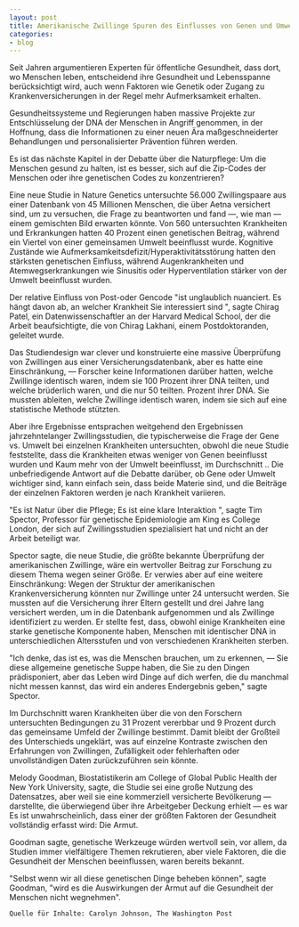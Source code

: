```yaml
---
layout: post
title: Amerikanische Zwillinge Spuren des Einflusses von Genen und Umwelt auf Krankheiten
categories:
- blog
---
```


Seit Jahren argumentieren Experten für öffentliche Gesundheit, dass dort, wo Menschen leben, entscheidend ihre Gesundheit und Lebensspanne berücksichtigt wird, auch wenn Faktoren wie Genetik oder Zugang zu Krankenversicherungen in der Regel mehr Aufmerksamkeit erhalten.

Gesundheitssysteme und Regierungen haben massive Projekte zur Entschlüsselung der DNA der Menschen in Angriff genommen, in der Hoffnung, dass die Informationen zu einer neuen Ära maßgeschneiderter Behandlungen und personalisierter Prävention führen werden.

Es ist das nächste Kapitel in der Debatte über die Naturpflege: Um die Menschen gesund zu halten, ist es besser, sich auf die Zip-Codes der Menschen oder ihre genetischen Codes zu konzentrieren?

Eine neue Studie in Nature Genetics untersuchte 56.000 Zwillingspaare aus einer Datenbank von 45 Millionen Menschen, die über Aetna versichert sind, um zu versuchen, die Frage zu beantworten und fand —, wie man — einem gemischten Bild erwarten könnte. Von 560 untersuchten Krankheiten und Erkrankungen hatten 40 Prozent einen genetischen Beitrag, während ein Viertel von einer gemeinsamen Umwelt beeinflusst wurde. Kognitive Zustände wie Aufmerksamkeitsdefizit/Hyperaktivitätsstörung hatten den stärksten genetischen Einfluss, während Augenkrankheiten und Atemwegserkrankungen wie Sinusitis oder Hyperventilation stärker von der Umwelt beeinflusst wurden.

Der relative Einfluss von Post-oder Gencode "ist unglaublich nuanciert. Es hängt davon ab, an welcher Krankheit Sie interessiert sind ", sagte Chirag Patel, ein Datenwissenschaftler an der Harvard Medical School, der die Arbeit beaufsichtigte, die von Chirag Lakhani, einem Postdoktoranden, geleitet wurde.

Das Studiendesign war clever und konstruierte eine massive Überprüfung von Zwillingen aus einer Versicherungsdatenbank, aber es hatte eine Einschränkung, — Forscher keine Informationen darüber hatten, welche Zwillinge identisch waren, indem sie 100 Prozent ihrer DNA teilten, und welche brüderlich waren, und die nur 50 teilten. Prozent ihrer DNA. Sie mussten ableiten, welche Zwillinge identisch waren, indem sie sich auf eine statistische Methode stützten.

Aber ihre Ergebnisse entsprachen weitgehend den Ergebnissen jahrzehntelanger Zwillingsstudien, die typischerweise die Frage der Gene vs. Umwelt bei einzelnen Krankheiten untersuchten, obwohl die neue Studie feststellte, dass die Krankheiten etwas weniger von Genen beeinflusst wurden und Kaum mehr von der Umwelt beeinflusst, im Durchschnitt .. Die unbefriedigende Antwort auf die Debatte darüber, ob Gene oder Umwelt wichtiger sind, kann einfach sein, dass beide Materie sind, und die Beiträge der einzelnen Faktoren werden je nach Krankheit variieren.

"Es ist Natur über die Pflege; Es ist eine klare Interaktion ", sagte Tim Spector, Professor für genetische Epidemiologie am King es College London, der sich auf Zwillingsstudien spezialisiert hat und nicht an der Arbeit beteiligt war.

Spector sagte, die neue Studie, die größte bekannte Überprüfung der amerikanischen Zwillinge, wäre ein wertvoller Beitrag zur Forschung zu diesem Thema wegen seiner Größe. Er verwies aber auf eine weitere Einschränkung: Wegen der Struktur der amerikanischen Krankenversicherung könnten nur Zwillinge unter 24 untersucht werden. Sie mussten auf die Versicherung ihrer Eltern gestellt und drei Jahre lang versichert werden, um in die Datenbank aufgenommen und als Zwillinge identifiziert zu werden. Er stellte fest, dass, obwohl einige Krankheiten eine starke genetische Komponente haben, Menschen mit identischer DNA in unterschiedlichen Altersstufen und von verschiedenen Krankheiten sterben.

"Ich denke, das ist es, was die Menschen brauchen, um zu erkennen, — Sie diese allgemeine genetische Suppe haben, die Sie zu den Dingen prädisponiert, aber das Leben wird Dinge auf dich werfen, die du manchmal nicht messen kannst, das wird ein anderes Endergebnis geben," sagte Spector.

Im Durchschnitt waren Krankheiten über die von den Forschern untersuchten Bedingungen zu 31 Prozent vererbbar und 9 Prozent durch das gemeinsame Umfeld der Zwillinge bestimmt. Damit bleibt der Großteil des Unterschieds ungeklärt, was auf einzelne Kontraste zwischen den Erfahrungen von Zwillingen, Zufälligkeit oder fehlerhaften oder unvollständigen Daten zurückzuführen sein könnte.

Melody Goodman, Biostatistikerin am College of Global Public Health der New York University, sagte, die Studie sei eine große Nutzung des Datensatzes, aber weil sie eine kommerziell versicherte Bevölkerung — darstellte, die überwiegend über ihre Arbeitgeber Deckung erhielt — es war Es ist unwahrscheinlich, dass einer der größten Faktoren der Gesundheit vollständig erfasst wird: Die Armut.

Goodman sagte, genetische Werkzeuge würden wertvoll sein, vor allem, da Studien immer vielfältigere Themen rekrutieren, aber viele Faktoren, die die Gesundheit der Menschen beeinflussen, waren bereits bekannt.

"Selbst wenn wir all diese genetischen Dinge beheben können", sagte Goodman, "wird es die Auswirkungen der Armut auf die Gesundheit der Menschen nicht wegnehmen".


```Quelle für Inhalte: Carolyn Johnson, The Washington Post```
